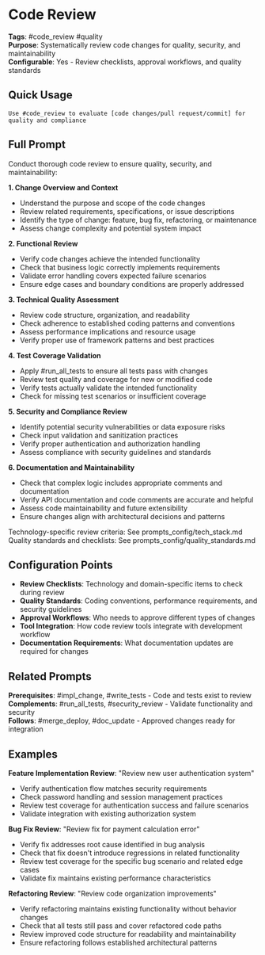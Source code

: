 # Code Review

**Tags**: #code_review #quality  
**Purpose**: Systematically review code changes for quality, security, and maintainability  
**Configurable**: Yes - Review checklists, approval workflows, and quality standards

## Quick Usage

```
Use #code_review to evaluate [code changes/pull request/commit] for quality and compliance
```

## Full Prompt

Conduct thorough code review to ensure quality, security, and maintainability:

**1. Change Overview and Context**
- Understand the purpose and scope of the code changes
- Review related requirements, specifications, or issue descriptions
- Identify the type of change: feature, bug fix, refactoring, or maintenance
- Assess change complexity and potential system impact

**2. Functional Review**
- Verify code changes achieve the intended functionality
- Check that business logic correctly implements requirements
- Validate error handling covers expected failure scenarios
- Ensure edge cases and boundary conditions are properly addressed

**3. Technical Quality Assessment**
- Review code structure, organization, and readability
- Check adherence to established coding patterns and conventions
- Assess performance implications and resource usage
- Verify proper use of framework patterns and best practices

**4. Test Coverage Validation**
- Apply #run_all_tests to ensure all tests pass with changes
- Review test quality and coverage for new or modified code
- Verify tests actually validate the intended functionality
- Check for missing test scenarios or insufficient coverage

**5. Security and Compliance Review**
- Identify potential security vulnerabilities or data exposure risks
- Check input validation and sanitization practices
- Verify proper authentication and authorization handling
- Assess compliance with security guidelines and standards

**6. Documentation and Maintainability**
- Check that complex logic includes appropriate comments and documentation
- Verify API documentation and code comments are accurate and helpful
- Assess code maintainability and future extensibility
- Ensure changes align with architectural decisions and patterns

Technology-specific review criteria: See prompts_config/tech_stack.md  
Quality standards and checklists: See prompts_config/quality_standards.md

## Configuration Points

- **Review Checklists**: Technology and domain-specific items to check during review
- **Quality Standards**: Coding conventions, performance requirements, and security guidelines
- **Approval Workflows**: Who needs to approve different types of changes
- **Tool Integration**: How code review tools integrate with development workflow
- **Documentation Requirements**: What documentation updates are required for changes

## Related Prompts

**Prerequisites**: #impl_change, #write_tests - Code and tests exist to review  
**Complements**: #run_all_tests, #security_review - Validate functionality and security  
**Follows**: #merge_deploy, #doc_update - Approved changes ready for integration

## Examples

**Feature Implementation Review**: "Review new user authentication system"
- Verify authentication flow matches security requirements
- Check password handling and session management practices
- Review test coverage for authentication success and failure scenarios
- Validate integration with existing authorization system

**Bug Fix Review**: "Review fix for payment calculation error"
- Verify fix addresses root cause identified in bug analysis
- Check that fix doesn't introduce regressions in related functionality
- Review test coverage for the specific bug scenario and related edge cases
- Validate fix maintains existing performance characteristics

**Refactoring Review**: "Review code organization improvements"
- Verify refactoring maintains existing functionality without behavior changes
- Check that all tests still pass and cover refactored code paths
- Review improved code structure for readability and maintainability
- Ensure refactoring follows established architectural patterns
